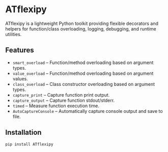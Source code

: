 # ATflexipy

ATflexipy is a lightweight Python toolkit providing flexible decorators and helpers 
for function/class overloading, logging, debugging, and runtime utilities.

## Features

- `smart_overload` – Function/method overloading based on argument types.
- `value_overload` – Function/method overloading based on argument values.
- `class_overload` – Class constructor overloading based on argument types.
- `capture_print` – Capture function print output.
- `capture_output` – Capture function stdout/stderr.
- `timed` – Measure function execution time.
- `AutoCaptureConsole` – Automatically capture console output and save to file.

## Installation

```bash
pip install ATflexipy
